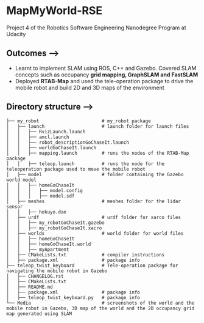 # MapMyWorld-RSE
Project 4 of the Robotics Software Engineering Nanodegree Program at Udacity

## Outcomes -->

- Learnt to implement SLAM using ROS, C++ and Gazebo. Covered SLAM concepts such as occupancy **grid mapping, GraphSLAM and FastSLAM**
- Deployed **RTAB-Map** and used the tele-operation package to drive the mobile robot and build 2D and 3D maps of the environment 

## Directory structure -->

    ├── my_robot                       # my_robot package                   
    │   ├── launch                     # launch folder for launch files
    │   │   ├── RvizLaunch.launch
    │   │   ├── amcl.launch
    │   │   ├── robot_descriptionGoChaseIt.launch
    │   │   ├── worldGoChaseIt.launch
    │   │   ├── mapping.launch         # runs the nodes of the RTAB-Map package
    │   │   ├── teleop.launch          # runs the node for the teleoperation package used to move the mobile robot
    │   ├── model                      # folder containing the Gazebo world model
    │   │   ├── homeGoChaseIt
    │   │   │   ├── model.config
    │   │   │   ├── model.sdf
    │   ├── meshes                     # meshes folder for the lidar sensor
    │   │   ├── hokuyo.dae
    │   ├── urdf                       # urdf folder for xarco files
    │   │   ├── my_robotGoChaseIt.gazebo
    │   │   ├── my_robotGoChaseIt.xacro
    │   ├── worlds                     # world folder for world files
    │   │   ├── homeGoChaseIt
    │   │   ├── homeGoChaseIt.world
    │   │   ├── myApartment
    │   ├── CMakeLists.txt             # compiler instructions
    │   ├── package.xml                # package info
    ├── teleop_twist_keyboard          # Tele-operation package for navigating the mobile robot in Gazebo
    │   ├── CHANGELOG.rst              
    │   ├── CMakeLists.txt             
    │   ├── README.md                  
    │   ├── package.xml                # package info
    │   ├── teleop_twist_keyboard.py   # package info
    └── Media                          # screenshots of the world and the mobile robot in Gazebo, 3D map of the world and the 2D occupancy grid map generated using SLAM 
    
